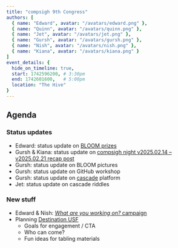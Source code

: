 ```yaml
---
title: "compsigh 9th Congress"
authors: [
  { name: "Edward", avatar: "/avatars/edward.png" },
  { name: "Quinn", avatar: "/avatars/quinn.png" },
  { name: "Jet", avatar: "/avatars/jet.png" },
  { name: "Gursh", avatar: "/avatars/gursh.png" },
  { name: "Nish", avatar: "/avatars/nish.png" },
  { name: "Kiana", avatar: "/avatars/kiana.png" }
]
event_details: {
  hide_on_timeline: true,
  start: 1742596200, # 3:30pm
  end: 1742601600,   # 5:00pm
  location: "The Hive"
}
---
```


## Agenda

### Status updates

- Edward: status update on [BLOOM prizes](https://github.com/compsigh/compsigh/issues/44)
- Gursh & Kiana: status update on [compsigh night v2025.02.14 – v2025.02.21 recap post](https://github.com/compsigh/compsigh/issues/39)
- Gursh: status update on BLOOM pictures
- Gursh: status update on GitHub workshop
- Gursh: status update on [cascade](https://github.com/compsigh/compsigh/issues/46) platform
- Jet: status update on cascade riddles

### New stuff

- Edward & Nish: [*What are you working on?* campaign](https://github.com/compsigh/compsigh/issues/47)
- Planning [Destination USF](https://github.com/compsigh/compsigh/issues/48)
  - Goals for engagement / CTA
  - Who can come?
  - Fun ideas for tabling materials
